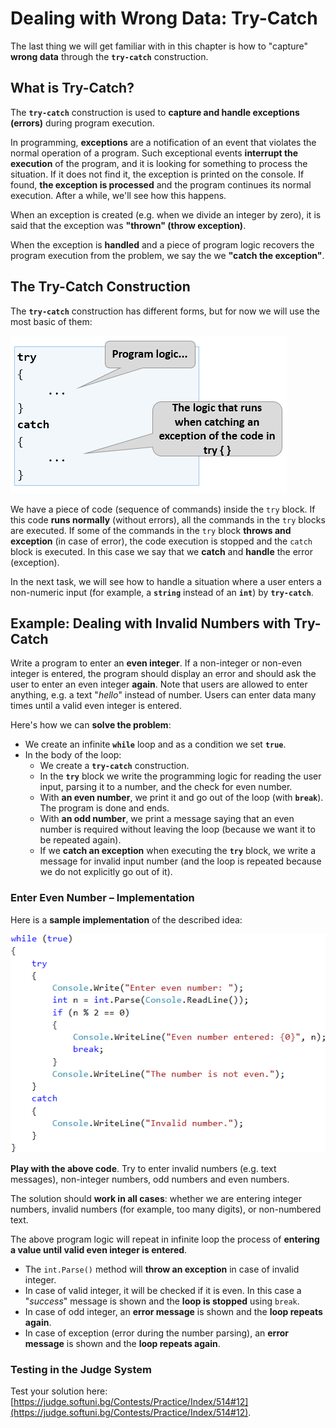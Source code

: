 # Dealing with Wrong Data: Try-Catch

The last thing we will get familiar with in this chapter is how to "capture" **wrong data** through the **`try-catch`** construction.

## What is Try-Catch?

The **`try-catch`** construction is used to **capture and handle exceptions (errors)** during program execution.

In programming, **exceptions** are a notification of an event that violates the normal operation of a program. Such exceptional events **interrupt the execution** of the program, and it is looking for something to process the situation. If it does not find it, the exception is printed on the console. If found, **the exception is processed** and the program continues its normal execution. After a while, we'll see how this happens.

When an exception is created (e.g. when we divide an integer by zero), it is said that the exception was **"thrown" (throw exception)**.

When the exception is **handled** and a piece of program logic recovers the program execution from the problem, we say the we **"catch the exception"**.

## The Try-Catch Construction

The **`try-catch`** construction has different forms, but for now we will use the most basic of them:

 ![](/assets/chapter-7-images/00.Try...catch-01.png)
 
We have a piece of code (sequence of commands) inside the `try` block. If this code **runs normally** (without errors), all the commands in the `try` blocks are executed. If some of the commands in the `try` block **throws and exception** (in case of error), the code execution is stopped and the `catch` block is executed. In this case we say that we **catch** and **handle** the error (exception).

In the next task, we will see how to handle a situation where a user enters a non-numeric input (for example, a **`string`** instead of an **`int`**) by **`try-catch`**.

## Example: Dealing with Invalid Numbers with Try-Catch

Write a program to enter an **even integer**. If a non-integer or non-even integer is entered, the program should display an error and should ask the user to enter an even integer **again**. Note that users are allowed to enter anything, e.g. a text "_hello_" instead of number. Users can enter data many times until a valid even integer is entered.

Here's how we can **solve the problem**:

   * We create an infinite **`while`** loop and as a condition we set **`true`**.
   * In the body of the loop:
      * We create a **`try-catch`** construction.
      * In the **`try`** block we write the programming logic for reading the user input, parsing it to a number, and the check for even number.
      * With **an even number**, we print it and go out of the loop (with **`break`**). The program is done and ends.
      * With **an odd number**, we print a message saying that an even number is required without leaving the loop (because we want it to be repeated again).
      * If we **catch an exception** when executing the **`try`** block, we write a message for invalid input number (and the loop is repeated because we do not explicitly go out of it).

### Enter Even Number – Implementation

Here is a **sample implementation** of the described idea:

![](/assets/chapter-7-images/11.Wrong-numbers-try-catch-01.png)

**Play with the above code**. Try to enter invalid numbers (e.g. text messages), non-integer numbers, odd numbers and even numbers.

The solution should **work in all cases**: whether we are entering integer numbers, invalid numbers (for example, too many digits), or non-numbered text.

The above program logic will repeat in infinite loop the process of **entering a value until valid even integer is entered**.
 - The `int.Parse()` method will **throw an exception** in case of invalid integer. 
 - In case of valid integer, it will be checked if it is even. In this case a "_success_" message is shown and the **loop is stopped** using `break`. 
 - In case of odd integer, an **error message** is shown and the **loop repeats again**. 
 - In case of exception (error during the number parsing), an **error message** is shown and the **loop repeats again**.

### Testing in the Judge System

Test your solution here: [https://judge.softuni.bg/Contests/Practice/Index/514#12](https://judge.softuni.bg/Contests/Practice/Index/514#12).

